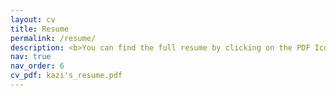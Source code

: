 ```yaml
---
layout: cv
title: Resume
permalink: /resume/
description: <b>You can find the full resume by clicking on the PDF Icon on the top right corner</b>
nav: true
nav_order: 6
cv_pdf: kazi's_resume.pdf
---
```

